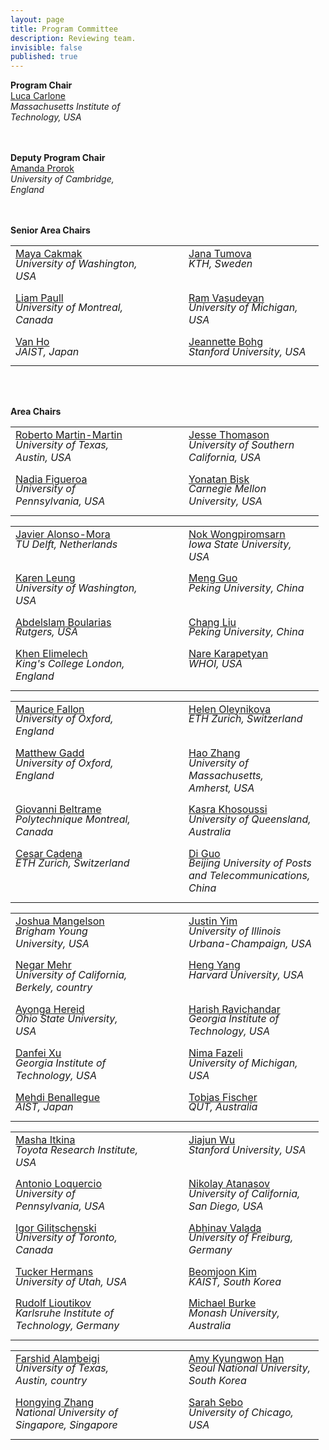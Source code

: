 ```yaml
---
layout: page
title: Program Committee
description: Reviewing team.
invisible: false
published: true
---
```


 <div id="area-chairs" class="row text-center">
<b>Program Chair</b><br>
    <a  href="https://lucacarlone.mit.edu/">Luca Carlone</a><br>
    <!-- <i>Massachusetts Institute of Technology, USA</i><br> -->
    <i>Massachusetts Institute of<br>Technology, USA</i><br>
    <!-- <a  href="">Amanda Prorok</a><br>
    <i>University of Cambridge, England</i><br> -->
    <br>
    <br>

<b>Deputy Program Chair</b><br>
    <a  href="https://proroklab.org">Amanda Prorok</a><br>
    <!-- <i>University of Cambridge, England</i><br> -->
    <i>University of Cambridge,<br>England</i><br>
    <br>
    <br>

<!-- <b>Senior Area Chairs</b><br>
    <a  href="https://www.mayacakmak.io/">Maya Cakmak</a><br>
    <i>University of Washington, USA</i><br>
    <a  href="https://sites.google.com/view/janatumova/home">Jana Tumova</a><br>
    <i>KTH, Sweden</i><br>
    <a  href="https://liampaull.ca/">Liam Paull</a><br>
    <i>University of Montreal, Canada</i><br>
    <a  href="https://www.roahmlab.com/ram-personal">Ram Vasudevan</a><br>
    <i>University of Michigan, USA</i><br>
    <a  href="https://www.jaist.ac.jp/ms/labs/vanho/index-e.html">Van Ho</a><br>
    <i>JAIST, Japan</i><br>
    <a  href="https://web.stanford.edu/~bohg/">Jeannette Bohg</a><br>
    <i>Stanford University, USA</i><br>
    <br>
    <br> -->

<b>Senior Area Chairs</b><br>
<table style="margin-left:auto;margin-right:auto;">
<tr>
    <td style="width:200px;vertical-align:top;">
        <a style="display: block;" href="https://www.mayacakmak.io/">Maya Cakmak</a>
        <i style="display: block; margin-top: -0.5ex; margin-bottom: 1ex;">University of Washington, USA</i>
    </td>
    <td style="width:45px;"></td>
    <td style="width:200px;vertical-align:top;">
        <a style="display: block;" href="https://sites.google.com/view/janatumova/home">Jana Tumova</a>
        <i style="display: block; margin-top: -0.5ex; margin-bottom: 1ex;">KTH, Sweden</i>
    </td>
</tr>
<tr>
    <td style="width:200px;vertical-align:top;">
        <a style="display: block;" href="https://liampaull.ca/">Liam Paull</a>
        <i style="display: block; margin-top: -0.5ex; margin-bottom: 1ex;">University of Montreal, Canada</i>
    </td>
    <td style="width:45px;"></td>
    <td style="width:200px;vertical-align:top;">
        <a style="display: block;" href="https://www.roahmlab.com/ram-personal">Ram Vasudevan</a>
        <i style="display: block; margin-top: -0.5ex; margin-bottom: 1ex;">University of Michigan, USA</i>
    </td>
</tr>
<tr>
    <td style="width:200px;vertical-align:top;">
        <a style="display: block;" href="https://www.jaist.ac.jp/ms/labs/vanho/index-e.html">Van Ho</a>
        <i style="display: block; margin-top: -0.5ex; margin-bottom: 1ex;">JAIST, Japan</i>
    </td>
    <td style="width:45px;"></td>
    <td style="width:200px;vertical-align:top;">
        <a style="display: block;" href="https://web.stanford.edu/~bohg/">Jeannette Bohg</a>
        <i style="display: block; margin-top: -0.5ex; margin-bottom: 1ex;">Stanford University, USA</i>
    </td>
</tr>
</table>
<br>
<br>

<b>Area Chairs</b><br/>
<!-- Chairs for MAYA CAKMAK  -->
<table style="margin-left:auto;margin-right:auto;">
<tr>
    <td style="width:200px;vertical-align:top;">
        <a style="display: block;" href="https://robertomartinmartin.com/">Roberto Martin-Martin</a>
        <i style="display: block; margin-top: -0.5ex; margin-bottom: 1ex;">University of Texas,<br>Austin, USA</i>
    </td>
    <td style="width:45px;"></td>
    <td style="width:200px;vertical-align:top;">
        <a style="display: block;" href="https://jessethomason.com/">Jesse Thomason</a>
        <i style="display: block; margin-top: -0.5ex; margin-bottom: 1ex;">University of Southern<br>California, USA</i>
    </td>
</tr>
<tr>
    <td style="width:200px;vertical-align:top;">
        <a style="display: block;" href="https://nbfigueroa.github.io/">Nadia Figueroa</a>
        <i style="display: block; margin-top: -0.5ex; margin-bottom: 1ex;">University of Pennsylvania, USA</i>
    </td>
    <td style="width:45px;"></td>
    <td style="width:200px;vertical-align:top;">
        <a style="display: block;" href="https://talkingtorobots.com/yonatanbisk.html">Yonatan Bisk</a>
        <i style="display: block; margin-top: -0.5ex; margin-bottom: 1ex;">Carnegie Mellon University, USA</i>
    </td>
</tr>

<!-- Chairs for JANA TUMOVA  -->
<table style="margin-left:auto;margin-right:auto;">
<tr>
    <td style="width:200px;vertical-align:top;">
        <a style="display: block;" href="https://autonomousrobots.nl/">Javier Alonso-Mora</a>
        <i style="display: block; margin-top: -0.5ex; margin-bottom: 1ex;">TU Delft, Netherlands</i>
    </td>
    <td style="width:45px;"></td>
    <td style="width:200px;vertical-align:top;">
        <a style="display: block;" href="https://tichakorn.dev/">Nok Wongpiromsarn</a>
        <i style="display: block; margin-top: -0.5ex; margin-bottom: 1ex;">Iowa State University, USA</i>
    </td>
</tr>
<tr>
    <td style="width:200px;vertical-align:top;">
        <a style="display: block;" href="https://faculty.washington.edu/kymleung/">Karen Leung</a>
        <i style="display: block; margin-top: -0.5ex; margin-bottom: 1ex;">University of Washington, USA</i>
    </td>
    <td style="width:45px;"></td>
    <td style="width:200px;vertical-align:top;">
        <a style="display: block;" href="https://mengguo.github.io/personal_site/">Meng Guo</a>
        <i style="display: block; margin-top: -0.5ex; margin-bottom: 1ex;">Peking University, China</i>
    </td>
</tr>
<tr>
    <td style="width:200px;vertical-align:top;">
        <a style="display: block;" href="http://rl.cs.rutgers.edu/">Abdelslam Boularias</a>
        <i style="display: block; margin-top: -0.5ex; margin-bottom: 1ex;">Rutgers, USA</i>
    </td>
    <td style="width:45px;"></td>
    <td style="width:200px;vertical-align:top;">
        <a style="display: block;" href="http://www2.coe.pku.edu.cn/FACULTY/LIUCHANG/INDEX.HTML">Chang Liu</a>
        <i style="display: block; margin-top: -0.5ex; margin-bottom: 1ex;">Peking University, China</i>
    </td>
</tr>
<tr>
    <td style="width:200px;vertical-align:top;">
        <a style="display: block;" href="http://khen.io/">Khen Elimelech</a>
        <i style="display: block; margin-top: -0.5ex; margin-bottom: 1ex;">King's College London, England</i>
    </td>
    <td style="width:45px;"></td>
    <td style="width:200px;vertical-align:top;">
        <a style="display: block;" href="https://sites.google.com/view/nkarapetyan">Nare Karapetyan</a>
        <i style="display: block; margin-top: -0.5ex; margin-bottom: 1ex;">WHOI, USA</i>
    </td>
</tr>

<!-- Chairs for LIAM PAULL  -->
<table style="margin-left:auto;margin-right:auto;">
<tr>
    <td style="width:200px;vertical-align:top;">
        <a style="display: block;" href="https://ori.ox.ac.uk/people/maurice-fallon/">Maurice Fallon</a>
        <i style="display: block; margin-top: -0.5ex; margin-bottom: 1ex;">University of Oxford, England</i>
    </td>
    <td style="width:45px;"></td>
    <td style="width:200px;vertical-align:top;">
        <a style="display: block;" href="https://helenol.github.io/">Helen Oleynikova</a>
        <i style="display: block; margin-top: -0.5ex; margin-bottom: 1ex;">ETH Zurich, Switzerland</i>
    </td>
</tr>
<tr>
    <td style="width:200px;vertical-align:top;">
        <a style="display: block;" href="https://mttgdd.github.io/">Matthew Gadd</a>
        <i style="display: block; margin-top: -0.5ex; margin-bottom: 1ex;">University of Oxford, England</i>
    </td>
    <td style="width:45px;"></td>
    <td style="width:200px;vertical-align:top;">
        <a style="display: block;" href="https://www.umass.edu/robotics/people/hao-zhang">Hao Zhang</a>
        <i style="display: block; margin-top: -0.5ex; margin-bottom: 1ex;">University of Massachusetts,<br>Amherst, USA</i>
    </td>
</tr>
<tr>
    <td style="width:200px;vertical-align:top;">
        <a style="display: block;" href="https://mistlab.ca/">Giovanni Beltrame</a>
        <i style="display: block; margin-top: -0.5ex; margin-bottom: 1ex;">Polytechnique Montreal, Canada</i>
    </td>
    <td style="width:45px;"></td>
    <td style="width:200px;vertical-align:top;">
        <a style="display: block;" href="https://scholar.google.com/citations?user=SRCCuo0AAAAJ&hl=en&oi=ao">Kasra Khosoussi</a>
        <i style="display: block; margin-top: -0.5ex; margin-bottom: 1ex;">University of Queensland, Australia</i>
    </td>
</tr>
<tr>
    <td style="width:200px;vertical-align:top;">
        <a style="display: block;" href="https://n.ethz.ch/~cesarc/">Cesar Cadena</a>
        <i style="display: block; margin-top: -0.5ex; margin-bottom: 1ex;">ETH Zurich, Switzerland</i>
    </td>
    <td style="width:45px;"></td>
    <td style="width:200px;vertical-align:top;">
        <a style="display: block;" href="https://scholar.google.com/citations?user=OCauNHUAAAAJ&hl=en&oi=ao">Di Guo</a>
        <i style="display: block; margin-top: -0.5ex; margin-bottom: 1ex;">Beijing University of Posts and Telecommunications, China</i>
    </td>
</tr>

<!-- Chairs for RAM VASUDEVAN  -->
<table style="margin-left:auto;margin-right:auto;">
<tr>
    <td style="width:200px;vertical-align:top;">
        <a style="display: block;" href="https://frostlab.byu.edu/">Joshua Mangelson</a>
        <i style="display: block; margin-top: -0.5ex; margin-bottom: 1ex;">Brigham Young University, USA</i>
    </td>
    <td style="width:45px;"></td>
    <td style="width:200px;vertical-align:top;">
        <a style="display: block;" href="https://scholar.google.com/citations?user=06OJ1FQAAAAJ&hl=en&oi=ao">Justin Yim</a>
        <i style="display: block; margin-top: -0.5ex; margin-bottom: 1ex;">University of Illinois<br>Urbana-Champaign, USA</i>
    </td>
</tr>
<tr>
    <td style="width:200px;vertical-align:top;">
        <a style="display: block;" href="https://negarmehr.com/">Negar Mehr</a>
        <i style="display: block; margin-top: -0.5ex; margin-bottom: 1ex;">University of California,<br>Berkely, country</i>
    </td>
    <td style="width:45px;"></td>
    <td style="width:200px;vertical-align:top;">
        <a style="display: block;" href="https://hankyang.seas.harvard.edu/">Heng Yang</a>
        <i style="display: block; margin-top: -0.5ex; margin-bottom: 1ex;">Harvard University, USA</i>
    </td>
</tr>
<tr>
    <td style="width:200px;vertical-align:top;">
        <a style="display: block;" href="https://cyberboticslab.com/">Ayonga Hereid</a>
        <i style="display: block; margin-top: -0.5ex; margin-bottom: 1ex;">Ohio State University, USA</i>
    </td>
    <td style="width:45px;"></td>
    <td style="width:200px;vertical-align:top;">
        <a style="display: block;" href="https://star-lab.cc.gatech.edu/">Harish Ravichandar</a>
        <i style="display: block; margin-top: -0.5ex; margin-bottom: 1ex;">Georgia Institute of Technology, USA</i>
    </td>
</tr>
<tr>
    <td style="width:200px;vertical-align:top;">
        <a style="display: block;" href="https://faculty.cc.gatech.edu/~danfei/">Danfei Xu</a>
        <i style="display: block; margin-top: -0.5ex; margin-bottom: 1ex;">Georgia Institute of Technology, USA</i>
    </td>
    <td style="width:45px;"></td>
    <td style="width:200px;vertical-align:top;">
        <a style="display: block;" href="https://www.mmintlab.com/people/nima-fazeli/">Nima Fazeli</a>
        <i style="display: block; margin-top: -0.5ex; margin-bottom: 1ex;">University of Michigan, USA</i>
    </td>
</tr>
<tr>
    <td style="width:200px;vertical-align:top;">
        <a style="display: block;" href="https://scholar.google.com/citations?user=TjWNmAQAAAAJ&hl=en&oi=ao">Mehdi Benallegue</a>
        <i style="display: block; margin-top: -0.5ex; margin-bottom: 1ex;">AIST, Japan</i>
    </td>
    <td style="width:45px;"></td>
    <td style="width:200px;vertical-align:top;">
        <a style="display: block;" href="https://www.tobiasfischer.info/">Tobias Fischer</a>
        <i style="display: block; margin-top: -0.5ex; margin-bottom: 1ex;">QUT, Australia</i>
    </td>
</tr>

<!-- Chairs for JEANNETTE BOHG  -->
<table style="margin-left:auto;margin-right:auto;">
<tr>
    <td style="width:200px;vertical-align:top;">
        <a style="display: block;" href="https://scholar.google.com/citations?hl=en&user=JAmTk5gAAAAJ&view_op=list_works&sortby=pubdate">Masha Itkina</a>
        <i style="display: block; margin-top: -0.5ex; margin-bottom: 1ex;">Toyota Research Institute, USA</i>
    </td>
    <td style="width:45px;"></td>
    <td style="width:200px;vertical-align:top;">
        <a style="display: block;" href="https://jiajunwu.com/">Jiajun Wu</a>
        <i style="display: block; margin-top: -0.5ex; margin-bottom: 1ex;">Stanford University, USA</i>
    </td>
</tr>
<tr>
    <td style="width:200px;vertical-align:top;">
        <a style="display: block;" href="https://antonilo.github.io/">Antonio Loquercio</a>
        <i style="display: block; margin-top: -0.5ex; margin-bottom: 1ex;">University of Pennsylvania, USA</i>
    </td>
    <td style="width:45px;"></td>
    <td style="width:200px;vertical-align:top;">
        <a style="display: block;" href="https://natanaso.github.io/">Nikolay Atanasov</a>
        <i style="display: block; margin-top: -0.5ex; margin-bottom: 1ex;">University of California,<br>San Diego, USA</i>
    </td>
</tr>
<tr>
    <td style="width:200px;vertical-align:top;">
        <a style="display: block;" href="https://www.gilitschenski.org/igor/">Igor Gilitschenski</a>
        <i style="display: block; margin-top: -0.5ex; margin-bottom: 1ex;">University of Toronto, Canada</i>
    </td>
    <td style="width:45px;"></td>
    <td style="width:200px;vertical-align:top;">
        <a style="display: block;" href="https://rl.uni-freiburg.de/people/valada">Abhinav Valada</a>
        <i style="display: block; margin-top: -0.5ex; margin-bottom: 1ex;">University of Freiburg, Germany</i>
    </td>
</tr>
<tr>
    <td style="width:200px;vertical-align:top;">
        <a style="display: block;" href="https://robot-learning.cs.utah.edu/">Tucker Hermans</a>
        <i style="display: block; margin-top: -0.5ex; margin-bottom: 1ex;">University of Utah, USA</i>
    </td>
    <td style="width:45px;"></td>
    <td style="width:200px;vertical-align:top;">
        <a style="display: block;" href="https://beomjoonkim.github.io/">Beomjoon Kim</a>
        <i style="display: block; margin-top: -0.5ex; margin-bottom: 1ex;">KAIST, South Korea</i>
    </td>
</tr>
<tr>
    <td style="width:200px;vertical-align:top;">
        <a style="display: block;" href="https://rudolf.intuitive-robots.net/">Rudolf Lioutikov</a>
        <i style="display: block; margin-top: -0.5ex; margin-bottom: 1ex;">Karlsruhe Institute of Technology, Germany</i>
    </td>
    <td style="width:45px;"></td>
    <td style="width:200px;vertical-align:top;">
        <a style="display: block;" href="http://michaelburke.co.za/wp/">Michael Burke</a>
        <i style="display: block; margin-top: -0.5ex; margin-bottom: 1ex;">Monash University, Australia</i>
    </td>
</tr>

<!-- Chairs for VAN HO  -->
<table style="margin-left:auto;margin-right:auto;">
<tr>
    <td style="width:200px;vertical-align:top;">
        <a style="display: block;" href="https://sites.utexas.edu/arts-lab/">Farshid Alambeigi</a>
        <i style="display: block; margin-top: -0.5ex; margin-bottom: 1ex;">University of Texas,<br>Austin, country</i>
    </td>
    <td style="width:45px;"></td>
    <td style="width:200px;vertical-align:top;">
        <a style="display: block;" href="https://hero.snu.ac.kr/">Amy Kyungwon Han</a>
        <i style="display: block; margin-top: -0.5ex; margin-bottom: 1ex;">Seoul National University,<br> South Korea</i>
    </td>
</tr>
<tr>
    <td style="width:200px;vertical-align:top;">
        <a style="display: block;" href="https://scholar.google.com/citations?user=Gzu-S2sAAAAJ&hl=en&oi=ao">Hongying Zhang</a>
        <i style="display: block; margin-top: -0.5ex; margin-bottom: 1ex;">National University of Singapore, Singapore</i>
    </td>
    <td style="width:45px;"></td>
    <td style="width:200px;vertical-align:top;">
        <a style="display: block;" href="https://sarahsebo.com/">Sarah Sebo</a>
        <i style="display: block; margin-top: -0.5ex; margin-bottom: 1ex;">University of Chicago, USA</i>
    </td>
    <!-- <td style="width:200px;vertical-align:top;">
        <a style="display: block;" href="">Amy Kyungwon Han</a>
        <i style="display: block; margin-top: -0.5ex; margin-bottom: 1ex;">uni, country</i>
    </td> -->
</tr>
<!-- <tr>
    <td colspan="3" style="text-align:center; vertical-align:top;">
        <a style="display: block;" href="">Hongying Zhang</a>
        <i style="display: block; margin-top: -0.5ex; margin-bottom: 1ex;">uni, country</i>
    </td>
</tr> -->
</table>